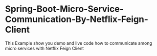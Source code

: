 # Spring-Boot-Micro-Service-Communication-By-Netflix-Feign-Client
This Example show you demo and live code how to communicate among micro services with Netflix Feign Client
